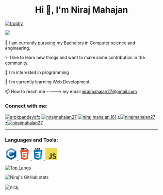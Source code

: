 <h1 align="center">Hi 👋, I'm Niraj Mahajan</h1>

  [![trophy](https://github-profile-trophy.vercel.app/?username=nirajmahajan)](https://github.com/nirajmahajan/github-profile-trophy)


![](https://komarev.com/ghpvc/?username=nirajmahajan27)



🎯 I am currently pursuing my Bachelors in Computer science and engineering.


✨ I like to learn new things and want to make some contribution in the community.

👀 I’m interested in programming

🌱 I’m currently learning Web Development.

📫 How to reach me -----> my email nirajmahajan27@gmail.com

<h3 align="left">Connect with me:</h3>
<p align="left">
<a href="https://www.linkedin.com/in/niraj-mahajan-784a0322a/" target="blank"><img align="center" src="https://raw.githubusercontent.com/rahuldkjain/github-profile-readme-generator/master/src/images/icons/Social/linked-in-alt.svg" alt="arpitpandeyofc" height="30" width="40" /></a>
<a href="https://www.instagram.com/nirajmahajan27/" target="blank"><img align="center" src="https://raw.githubusercontent.com/rahuldkjain/github-profile-readme-generator/master/src/images/icons/Social/instagram.svg" alt="nirajmahajan27" height="30" width="40" /></a>
<a href="https://www.facebook.com/niraj.mahajan.161/" target="blank"><img align="center" src="https://raw.githubusercontent.com/rahuldkjain/github-profile-readme-generator/master/src/images/icons/Social/facebook-alt.svg" alt="niraj.mahajan.161" height="30" width="40" /></a>
<a href="https://www.hackerrank.com/nirajmahajan27" target="blank">•<img align="center" src="https://raw.githubusercontent.com/rahuldkjain/github-profile-readme-generator/master/src/images/icons/Social/hackerrank.svg" alt="nirajmahajan27" height="30" width="40" /></a>
  <a href="https://discord.com/channels/@me" target="blank">•<img align="center" src="https://raw.githubusercontent.com/rahuldkjain/github-profile-readme-generator/master/src/images/icons/Social/discord.svg" alt="nirajmahajan27" height="30" width="40" /></a>
</p><hr/>





<h3 align="left">Languages and Tools:</h3>

<a href="https://www.cprogramming.com/" target="_blank"> <img src="https://raw.githubusercontent.com/devicons/devicon/master/icons/c/c-original.svg" alt="c" width="40" height="40"/> 
<a href="https://www.w3.org/html/" target="_blank"> <img src="https://raw.githubusercontent.com/devicons/devicon/master/icons/html5/html5-original-wordmark.svg" alt="html5" width="40" height="40"/>
  <a href="https://www.w3schools.com/css/" target="_blank"> <img src="https://raw.githubusercontent.com/devicons/devicon/master/icons/css3/css3-original-wordmark.svg" alt="css3" width="40" height="40"/>
    <a href="https://developer.mozilla.org/en-US/docs/Web/JavaScript" target="_blank"> <img src="https://raw.githubusercontent.com/devicons/devicon/master/icons/javascript/javascript-original.svg" alt="javascript" width="40" height="40"/> </a>


[![Top Langs](https://github-readme-stats.vercel.app/api/top-langs/?username=nirajmahajan27)](https://github.com/nirajmahajan27/github-readme-stats)
  
  
 


![Niraj's GitHub stats](https://github-readme-stats.vercel.app/api?username=nirajmahajan27&show_icons=true&theme=radical)


  <p><img align="center" src="https://github-readme-streak-stats.herokuapp.com/?user=nirajmahajan27&" alt="niraj" /></p
<!---
Nirajmahajan27/Nirajmahajan27 is a ✨ special ✨ repository because its `README.md` (this file) appears on your GitHub profile.
You can click the Preview link to take a look at your changes.
--->



